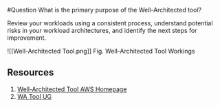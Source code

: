 #Question What is the primary purpose of the Well-Architected tool?

Review your workloads using a consistent process, understand potential risks in your workload architectures, and identify the next steps for improvement.

![[Well-Architected Tool.png]] 
Fig. Well-Architected Tool Workings


## Resources
1. [Well-Architected Tool AWS Homepage](https://aws.amazon.com/well-architected-tool/)
2. [WA Tool UG](https://docs.aws.amazon.com/pdfs/wellarchitected/latest/userguide/wellarchitected-ug.pdf)
